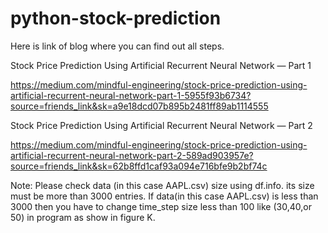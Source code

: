 # python-stock-prediction

Here is link of blog where you can find out all steps.

Stock Price Prediction Using Artificial Recurrent Neural Network — Part 1

https://medium.com/mindful-engineering/stock-price-prediction-using-artificial-recurrent-neural-network-part-1-5955f93b6734?source=friends_link&sk=a9e18dcd07b895b2481ff89ab1114555

Stock Price Prediction Using Artificial Recurrent Neural Network — Part 2

https://medium.com/mindful-engineering/stock-price-prediction-using-artificial-recurrent-neural-network-part-2-589ad903957e?source=friends_link&sk=62b8ffd1caf93a094e716bfe9b2bf74c

Note: Please check data (in this case AAPL.csv) size using df.info. its size must be more than 3000 entries.
If data(in this case AAPL.csv) is less than 3000 then you have to change time_step size less than 100 like (30,40,or 50) in program as show in figure K.

